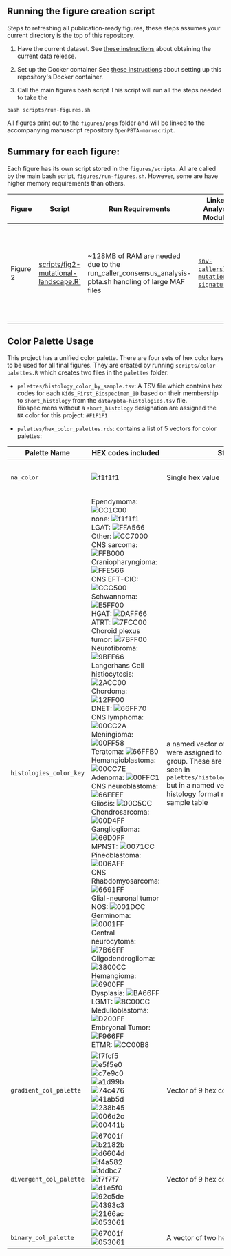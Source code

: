 ## Running the figure creation script

Steps to refreshing all publication-ready figures, these steps assumes your
current directory is the top of this repository.

1) Have the current dataset.
See [these instructions](https://github.com/AlexsLemonade/OpenPBTA-analysis#how-to-obtain-openpbta-data)
about obtaining the current data release.

2) Set up the Docker container
See [these instructions](https://github.com/AlexsLemonade/OpenPBTA-analysis#docker-image)
about setting up this repository's Docker container.

3) Call the main figures bash script
This script will run all the steps needed to take the
```
bash scripts/run-figures.sh
```
All figures print out to the `figures/pngs` folder and will be linked to the
accompanying manuscript repository `OpenPBTA-manuscript`.

## Summary for each figure:

Each figure has its own script stored in the `figures/scripts`.
All are called by the main bash script, `figures/run-figures.sh`.
However, some are have higher memory requirements than others.

| Figure | Script | Run Requirements | Linked Analysis Modules | Files consumed |
|--------|--------|------------------|-------------------------|----------------|
|Figure 2 | [scripts/fig2-mutational-landscape.R`](./scripts/fig2-mutational-landscape.R) | ~128MB of RAM are needed due to the run_caller_consensus_analysis-pbta.sh handling of large MAF files|[`snv-callers`](https://github.com/AlexsLemonade/OpenPBTA-analysis/tree/master/analyses/snv-callers)) [`mutational-signatures`](https://github.com/AlexsLemonade/OpenPBTA-analysis/tree/master/analyses/mutational-signatures)) |  `pbta-snv-lancet.vep.maf.gz` <br> `pbta-snv-mutect2.vep.maf.gz` <br> `pbta-snv-strelka2.vep.maf.gz` <br> `pbta-snv-vardict.vep.maf.gz` <br> `tcga-snv-lancet.vep.maf.gz` <br> `tcga-snv-mutect2.vep.maf.gz` <br> `tcga-snv-strelka2.vep.maf.gz` |


## Color Palette Usage

This project has a unified color palette.
There are four sets of hex color keys to be used for all final figures.
They are created by running `scripts/color-palettes.R` which creates two files
in the `palettes` folder:
- `palettes/histology_color_by_sample.tsv`: A TSV file which contains hex codes for each
`Kids_First_Biospecimen_ID` based on their membership to `short_histology` from
the `data/pbta-histologies.tsv` file.
Biospecimens without a `short_histology` designation are assigned the `NA` color
for this project:
`#F1F1F1`

- `palettes/hex_color_palettes.rds`: contains a list of 5 vectors for color palettes:

| Palette Name | HEX codes included | Structure | Variable application | Example Usage |
|--------------|--------------------|-----------|----------------------|---------------|
|`na_color`|![f1f1f1](https://placehold.it/150x40/f1f1f1/FFFFFF?text=f1f1f1)| Single hex value|Values throughout the project that for various reasons are non-applicable|`color_key[is.na(color_key)] <- na_color`|
|`histologies_color_key`| Ependymoma: ![CC1C00](https://placehold.it/150x40/CC1C00/FFFFFF?text=CC1C00) <br> none: ![f1f1f1](https://placehold.it/150x40/f1f1f1/FFFFFF?text=f1f1f1) <br> LGAT: ![FFA566](https://placehold.it/150x40/FFA566/FFFFFF?text=FFA566) <br> Other: ![CC7000](https://placehold.it/150x40/CC7000/FFFFFF?text=CC7000) <br> CNS sarcoma: ![FFB000](https://placehold.it/150x40/FFB000/FFFFFF?text=FFB000) <br> Craniopharyngioma: ![FFE566](https://placehold.it/150x40/FFE566/FFFFFF?text=FFE566) <br> CNS EFT-CIC: ![CCC500](https://placehold.it/150x40/CCC500/FFFFFF?text=CCC500) <br> Schwannoma: ![E5FF00](https://placehold.it/150x40/E5FF00/FFFFFF?text=E5FF00) <br> HGAT: ![DAFF66](https://placehold.it/150x40/DAFF66/FFFFFF?text=DAFF66) <br> ATRT: ![7FCC00](https://placehold.it/150x40/7FCC00/FFFFFF?text=7FCC00) <br> Choroid plexus tumor: ![7BFF00](https://placehold.it/150x40/7BFF00/FFFFFF?text=7BFF00) <br> Neurofibroma: ![9BFF66](https://placehold.it/150x40/9BFF66/FFFFFF?text=9BFF66) <br> Langerhans Cell histiocytosis: ![2ACC00](https://placehold.it/150x40/2ACC00/FFFFFF?text=2ACC00) <br> Chordoma: ![12FF00](https://placehold.it/150x40/12FF00/FFFFFF?text=12FF00) <br> DNET: ![66FF70](https://placehold.it/150x40/66FF70/FFFFFF?text=66FF70) <br> CNS lymphoma: ![00CC2A](https://placehold.it/150x40/00CC2A/FFFFFF?text=00CC2A) <br> Meningioma: ![00FF58](https://placehold.it/150x40/00FF58/FFFFFF?text=00FF58) <br> Teratoma: ![66FFB0](https://placehold.it/150x40/66FFB0/FFFFFF?text=66FFB0) <br> Hemangioblastoma: ![00CC7E](https://placehold.it/150x40/00CC7E/FFFFFF?text=00CC7E) <br> Adenoma: ![00FFC1](https://placehold.it/150x40/00FFC1/FFFFFF?text=00FFC1) <br> CNS neuroblastoma: ![66FFEF](https://placehold.it/150x40/66FFEF/FFFFFF?text=66FFEF) <br> Gliosis: ![00C5CC](https://placehold.it/150x40/00C5CC/FFFFFF?text=00C5CC) <br> Chondrosarcoma: ![00D4FF](https://placehold.it/150x40/00D4FF/FFFFFF?text=00D4FF) <br> Ganglioglioma: ![66D0FF](https://placehold.it/150x40/66D0FF/FFFFFF?text=66D0FF) <br> MPNST: ![0071CC](https://placehold.it/150x40/0071CC/FFFFFF?text=0071CC) <br> Pineoblastoma: ![006AFF](https://placehold.it/150x40/006AFF/FFFFFF?text=006AFF) <br> CNS Rhabdomyosarcoma: ![6691FF](https://placehold.it/150x40/6691FF/FFFFFF?text=6691FF) <br> Glial-neuronal tumor NOS: ![001DCC](https://placehold.it/150x40/001DCC/FFFFFF?text=001DCC) <br> Germinoma: ![0001FF](https://placehold.it/150x40/0001FF/FFFFFF?text=0001FF) <br> Central neurocytoma: ![7B66FF](https://placehold.it/150x40/7B66FF/FFFFFF?text=7B66FF) <br> Oligodendroglioma: ![3800CC](https://placehold.it/150x40/3800CC/FFFFFF?text=3800CC) <br> Hemangioma: ![6900FF](https://placehold.it/150x40/6900FF/FFFFFF?text=6900FF) <br> Dysplasia: ![BA66FF](https://placehold.it/150x40/BA66FF/FFFFFF?text=BA66FF) <br> LGMT: ![8C00CC](https://placehold.it/150x40/8C00CC/FFFFFF?text=8C00CC) <br> Medulloblastoma: ![D200FF](https://placehold.it/150x40/D200FF/FFFFFF?text=D200FF) <br> Embryonal Tumor: ![F966FF](https://placehold.it/150x40/F966FF/FFFFFF?text=F966FF) <br> ETMR: ![CC00B8](https://placehold.it/150x40/CC00B8/FFFFFF?text=CC00B8) <br>|a named vector of the hex values that were assigned to each `short_histology` group. These are the same values as are seen in `palettes/histology_color_by_sample.tsv` but in a named vector format per histology format rather than as a per sample table|For color-coding by `short_histology` when its more convenient to provide a named vector| |
|`gradient_col_palette`| ![f7fcf5](https://placehold.it/150x40/f7fcf5/FFFFFF?text=f7fcf5) <br> ![e5f5e0](https://placehold.it/150x40/e5f5e0/FFFFFF?text=e5f5e0) <br> ![c7e9c0](https://placehold.it/150x40/c7e9c0/FFFFFF?text=c7e9c0) <br> ![a1d99b](https://placehold.it/150x40/a1d99b/FFFFFF?text=a1d99b) <br> ![74c476](https://placehold.it/150x40/74c476/FFFFFF?text=74c476) <br> ![41ab5d](https://placehold.it/150x40/41ab5d/FFFFFF?text=41ab5d) <br> ![238b45](https://placehold.it/150x40/238b45/FFFFFF?text=238b45) <br> ![006d2c](https://placehold.it/150x40/006d2c/FFFFFF?text=006d2c) <br> ![00441b](https://placehold.it/150x40/00441b/FFFFFF?text=00441b) <br>|Vector of 9 hex codes|For numeric data being plotted e.g. tumor mutation burden|
|`divergent_col_palette`|![67001f](https://placehold.it/150x40/67001f/FFFFFF?text=67001f) <br> ![b2182b](https://placehold.it/150x40/b2182b/FFFFFF?text=b2182b) <br> ![d6604d](https://placehold.it/150x40/d6604d/FFFFFF?text=d6604d) <br> ![f4a582](https://placehold.it/150x40/f4a582/FFFFFF?text=f4a582) <br> ![fddbc7](https://placehold.it/150x40/fddbc7/FFFFFF?text=fddbc7) <br> ![f7f7f7](https://placehold.it/150x40/f7f7f7/FFFFFF?text=f7f7f7) <br> ![d1e5f0](https://placehold.it/150x40/d1e5f0/FFFFFF?text=d1e5f0) <br> ![92c5de](https://placehold.it/150x40/92c5de/FFFFFF?text=92c5de) <br> ![4393c3](https://placehold.it/150x40/4393c3/FFFFFF?text=4393c3) <br> ![2166ac](https://placehold.it/150x40/2166ac/FFFFFF?text=2166ac) <br> ![053061](https://placehold.it/150x40/053061/FFFFFF?text=053061) <br>|Vector of 9 hex codes|For data has that is bidirectional e.g. Amplification/Deletion values like `seg.mean`|  |
|`binary_col_palette` |![67001f](https://placehold.it/150x40/67001f/FFFFFF?text=67001f) <br> ![053061](https://placehold.it/150x40/053061/FFFFFF?text=053061) <br>|A vector of two hex codes|For when we have two status values e.g. |    |  |
